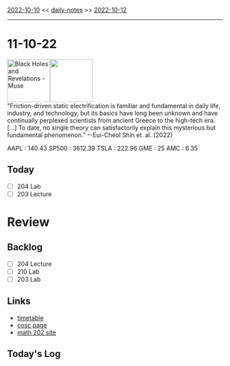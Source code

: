 [2022-10-10](daily_notes/2022-10-10) << [daily-notes](notes/daily-notes.md) >> [2022-10-12](daily_notes/2022-10-12)

---
# 11-10-22
<a href='spotify:album:0lw68yx3MhKflWFqCsGkIs'><img src='https://i.scdn.co/image/ab67616d0000b27328933b808bfb4cbbd0385400' alt='Black Holes and Revelations - Muse' height=100></a><img src='https://imgs.xkcd.com/comics/easy_or_hard.png' height=100>
<br>"Friction-driven static electrification is familiar and fundamental in daily life, industry, and technology, but its basics have long been unknown and have continually perplexed scientists from ancient Greece to the high-tech era. [...] To date, no single theory can satisfactorily explain this mysterious but fundamental phenomenon." --Eui-Cheol Shin et. al. (2022)

AAPL : 140.43 
SP500 : 3612.39 
TSLA : 222.96
GME : 25
AMC : 6.35

## Today

- [ ] 204 Lab
- [ ] 203 Lecture

# Review


## Backlog
- [ ] 204 Lecture
- [ ] 210 Lab
- [ ] 203 Lab

## Links
- [timetable](https://i.imgur.com/9ghbvAG.png)
- [cosc page](https://cosc203.cspages.otago.ac.nz)
- [math 202 site](https://www.maths.otago.ac.nz/?resOLAF)

## Today's Log